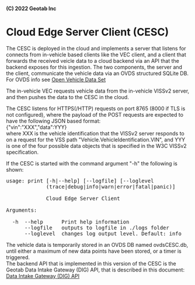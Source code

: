 **(C) 2022 Geotab Inc**<br>

# Cloud Edge Server Client (CESC)

The CESC is deployed in the cloud and implements a server that listens for connects from in-vehicle based clients like the VEC client, 
and a client that forwards the received veicle data to a cloud backend via an API that the backend exposes for this ingestion.
The two components, the server and the client, communicate the vehicle data via an OVDS structured SQLite DB. 
For OVDS info see <a href="https://github.com/COVESA/ccs-components/tree/master/ovds/server">Open Vehicle Data Set</a><br>

The in-vehicle VEC requests vehicle data from the in-vehicle VISSv2 server, and then pushes the data to the CESC in the cloud.<br>

The CESC listens for HTTPS(/HTTP) requests on port 8765 (8000 if TLS is not configured), where the payload of the POST requests are expected to have the following JSON based format:<br>
{"vin":"XXX","data":YYY}<br>
where XXX is the vehicle identification that the VISSv2 server responds to on a request for the VSS path "Vehicle.VehicleIdentification.VIN", 
and YYY is one of the four possible data objects that is specified in the W3C VISSv2 specification.<br>

If the CESC is started with the command argument "-h" the following is shown:<br>
<pre>
usage: print [-h|--help] [--logfile] [--loglevel
             (trace|debug|info|warn|error|fatal|panic)]

             Cloud Edge Server Client

Arguments:

  -h  --help      Print help information
      --logfile   outputs to logfile in ./logs folder
      --loglevel  changes log output level. Default: info
</pre>

The vehicle data is temporarily stored in an OVDS DB named ovdsCESC.db, until either a maximum of new data points have been stored, or a timer is triggered.<br>
The backend API that is implemented in this version of the CESC is the Geotab Data Intake Gateway (DIG) API, that is described in this document:<br>
<a href="https://docs.google.com/document/d/1XFHQ1s-um6HcW3qPRNiKX7bj-_X-O--4Fj4_j_An8U0/edit?usp=sharing">Data Intake Gateway (DIG) API</a>

